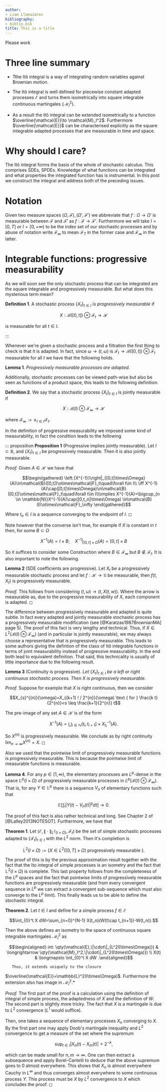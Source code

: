 ```yaml
---
author:
- Liam Llamazares
bibliography:
- biblio.bib
title: This is a title
---
```

Please work
# Three line summary

-   Tthe Itô integral is a way of integrating random variables against
    Brownian motion.

-   The Itô integral is well defined for piecewise constant adapted
    processes $\mathcal{E}$ and turns them isometrically into square
    integrable continuous martingales ($\mathcal{M}_I^2$).

-   As a result the Itô integral can be extended isometrically to a
    function $\overline{\mathcal{E}}\to \mathcal{M}_I^2$. Furthermore
    $\overline{\mathcal{E}}$ can be characterised explicitly as the
    square integrable adapted processes that are measurable in time and
    space.

# Why should I care?

The Itô integral forms the basis of the whole of stochastic calculus.
This comprises SDEs, SPDEs. Knowledge of what functions can be
integrated and what properties the integrated function has is
instrumental. In this post we construct the integral and address both of
the preceding issues.

# Notation

Given two measure spaces $(\Omega,\mathcal{F}),(\Omega',\mathcal{F}')$
we abbreviate that $f:\Omega\to\Omega'$ is measurable between
$\mathcal{F}$ and $\mathcal{F}'$ as $f:\mathcal{F}\to\mathcal{F}'.$
Furthermore we will take $I=[0,T]$ or $I=[0,+\infty)$ to be the index
set of our stochastic processes and by abuse of notation write
$\mathcal{F}_\infty$ to mean $\mathcal{F}_T$ in the former case and
$\mathcal{F}_\infty$ in the latter.

# Integrable functions: progressive measurability

As we will soon see the only stochastic process that can be integrated
are the square integrable and progressively measurable. But what does
this mysterious term mean?

**Definition 1**. A stochastic process $\{X_t\}_{t\in I}$ is
*progressively measurable* if

$$X:\mathcal{B}([0,t])\otimes\mathcal{F}_t\to \mathcal{H}$$ 

is measurable for all $t\in I$.

:::

Whenever we're given a stochastic process and a filtration the first
thing to check is that it is adapted. In fact, since
$\omega\to(t,\omega)$ is
$\mathcal{F}_t\to \mathcal{B}([0,t])\otimes \mathcal{F}_t$ measurable
for all $t$ we have that the following holds.


**Lemma 1**. *Progressively measurable processes are adapted.*


Additionally, stochastic processes can be viewed path-wise but also be
seen as functions of a product space, this leads to the following
definition.


**Definition 2**. We say that a stochastic process $\{X_t\}_{t\in I}$
is jointly measurable if

$$X:\mathcal{B}(I)\otimes\mathcal{F}_\infty\to \mathcal{H}$$ 

where
$\mathcal{F}_\infty:=\vee_{t\in I}\mathcal{F}_t$.


In the definition of progressive measurability we imposed some kind of
measurability, in fact the condition leads to the following

::: proposition
**Proposition 1** (Progressive implies jointly measurable). Let
$I\subset{\mathbb R}$, and $\{X_t\}_{t\in I}$ be progressively
measurable. Then it is also jointly measurable.



*Proof.* Given $A\in\mathcal{H}$ we have that 

$$\begin{gathered}
        \left.{X^{-1}}\right|_{[0,t]\times\Omega}(A)\in\mathcal{B}([0,t])\otimes\mathcal{F}_t\quad\forall t\in I\\ \iff X^{-1}(A)\cap([0,t]\times\Omega)\in\mathcal{B}([0,t])\otimes\mathcal{F}_t\quad\forall t\in I\\\implies X^{-1}(A)=\bigcup_{n \in  \mathbb{N}}X^{-1}(A)\cap([0,t_n]\times\Omega) \in\mathcal{B}(I)\otimes\mathcal{F}_\infty
    \end{gathered}$$ 
    
Where $t_n\in I$ is a sequence converging to the
endpoint of $I$. ◻


Note however that the converse isn't true, for example if $X$ is
constant in $t$ then, for some $B\subset \Omega$

$$X^{-1}(A)=I\times B;\quad {X^{-1}}|_{[0,t]\times\Omega}(A)= [0,t]\times B$$

So it suffices to consider some Construction where
$B\in\mathcal{F}_\infty$ but $B\not\in\mathcal{F}_t$. It is also
important to note the following.



**Lemma 2** (SDE coefficients are progressive). Let $X_t$ be a
progressively measurable stochastic process and let
$f:\mathcal{H}\to\mathcal{G}$ be measurable, then $f(t,X_t)$ is
progressively measurable.



*Proof.* This follows from considering $(t,\omega)\to (t,X(t,w))$. Where
the arrow is measurable as, due to the progressive measurability of $X$,
each component is adapted. ◻


The difference between progressively measurable and adapted is quite
subtle. In fact every adapted and jointly measurable stochastic process
has a progressively measurable modification (see
[@Karatzas1987BrownianMA] page $5$). The proof of this fact is very
lengthy and technical. Thus, if
$X\in L^2(\mathcal{B}(I)\otimes\mathcal{F}_\infty)$ (and in particular
is jointly measurable), we may always choose a representative that is
progressively measurable. This leads to some authors giving the
defintion of the class of Itô integrable functions in terms of joint
measurability instead of progressive measurability. In the end both lead
to equivalent definition. That said, this technicality is usually of
little importance due to the following result.


**Lemma 3** (Continuity is progressive). *Let* $\{X_t\}_{t\in I}$ *be a
left or right continuous stochastic process. Then $X$ is progressively
measurable.*



*Proof.* Suppose for example that $X$ is right continuous, then we
consider

$$X_{s}^{(n)}(\omega)=X_{(k+1) ! / 2^{n}}(\omega) \text { for } \frac{k t}{2^{n}}<s \leq \frac{k+1}{2^{n}} t$$

The pre-image of any set $A\in\mathcal{H}$ is of the form

$$X^{-1}(A)=\bigcup_{i\in \mathbb{N}}(t_i,t_{i+1}]\times X_{t_i}^{-1}(A).$$

So $X^{(n)}$ is progressively measurable. We conclude as by right
continuity $\lim_{n \to \infty}X^{(n)}=X$. ◻


Also we used that the pointwise limit of progressively measurable
functions is progressively measurable. This is because the pointwise
limit of measurable functions is measurable.


**Lemma 4**. For any $p \in[1, \infty)$, the elementary processes are
$L^{p}$-dense in the space $\mathbb{L}^{p}(I\times\Omega)$ of
progressively measurable processes in
$L^p(\mathcal{B}(I)\otimes\mathcal{F}_\infty)$. That is, for any
$Y \in \mathbb{L}^{p}$ there is a sequence $V_{n}$ of elementary
functions such that

$$\mathbb{E}\left[\int_{I}\left|Y(t)-V_{n}(t)\right|^{p} dt\right] \longrightarrow 0.$$


The proof of this fact is also rather technical and long. See Chapter
$2$ of [@Lalley2013NOTESOT]. Furthermore, we have that


**Theorem 1**. Let
$(\mathcal{E},\|\cdot\|_{L^2(I\times\Omega)},\mathcal{F}_t)$ be the set
of simple stochastic processes adapted to $\{\mathcal{F}_t\}_{t\in I}$
with the $L^2$ norm. Then it's completion is

$$\mathbb{L}^2(I\times\Omega):=\{X\in L^2([0,T]\times\Omega)\text{ progressively measurable }\}.$$


The proof of this is by the previous approximation result together with
the fact that the Ito integral of simple processes is an isometry and
the fact that $\mathbb{L}^2(I\times\Omega)$ is complete. This last
property follows from the completeness of the $L^p$ spaces and the fact
that pointwise limits of progressively measurable functions are
progressively measurable (and from every convergent sequence in $L^p$ we
can extract a convergent sub-sequence which must also converge to the
$L^p$ limit). This finally leads us to be able to define the stochastic
integral.


**Theorem 2**. Let $t\in I$ and define for a simple process
$f\in\mathcal{E}$

$$\int_{0}^t X dW=\sum_{n=0}^{N-1} X(t_n)(W(t\cap t_{n+1})-W(t_n)).$$

Then the above defines an isometry to the space of continuous square
integrable martingales $\mathcal{M}_I^2$ as 

$$\begin{aligned}
        int: \qty(\mathcal{E},\|\cdot\|_{L^2(I\times\Omega)}) & \longrightarrow  \qty(\mathcal{M}_I^2,\|\cdot\|_{L^2(I\times\Omega)}) \\
        X(t)                                          & \longmapsto \int_{0}^t X dW
        .\end{aligned}$$
        
       Thus, it extends uniquely to the closure
$\overline{\mathcal{E}}=\mathbb{L}^2(I\times\Omega)$. Furthermore the
extension also has image in $\mathcal{M}_I^2.$*



*Proof.* The first part of the proof is a calculation using the
definition of integral of simple process, the adaptedness of $X$ and the
definition of $W$. The second part is slightly more tricky. The fact
that $X$ is a martingale is due to $L^2$ convergence ($L^1$ would
suffice).\
\
Then, one takes a sequence of elementary processes $X_n$ converging to
$X$. By the first part one may apply Doob's martingale inequality and
$L^2$ convergence to get a measure of the set where the supremum

$$\sup_{t\in I}  |X_n(t)-X_m(t)|>2^{-k},$$ 

which can be made small for
$n,m \to\infty$. One can then extract a subsequence and apply
Borel-Cantelli to deduce that the above supremum goes to $0$ almost
everywhere. This shows that $X_n$ is almost everywhere Cauchy in
$L^\infty$ and thus converges almost everywhere to some continuous
process $Y$. This process must be $X$ by $L^2$ convergence to $X$ which
concludes the proof. ◻


